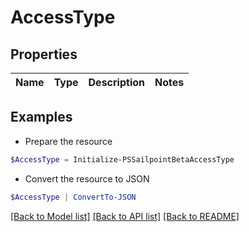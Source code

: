 # AccessType
## Properties

Name | Type | Description | Notes
------------ | ------------- | ------------- | -------------

## Examples

- Prepare the resource
```powershell
$AccessType = Initialize-PSSailpointBetaAccessType 
```

- Convert the resource to JSON
```powershell
$AccessType | ConvertTo-JSON
```

[[Back to Model list]](../README.md#documentation-for-models) [[Back to API list]](../README.md#documentation-for-api-endpoints) [[Back to README]](../README.md)

